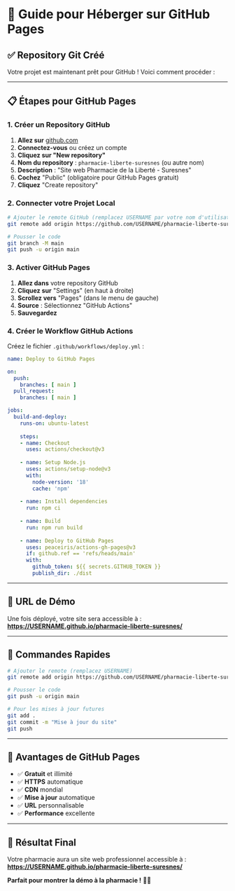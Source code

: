 # 🚀 Guide pour Héberger sur GitHub Pages

## ✅ **Repository Git Créé**

Votre projet est maintenant prêt pour GitHub ! Voici comment procéder :

---

## 📋 **Étapes pour GitHub Pages**

### **1. Créer un Repository GitHub**

1. **Allez sur** [github.com](https://github.com)
2. **Connectez-vous** ou créez un compte
3. **Cliquez sur "New repository"**
4. **Nom du repository** : `pharmacie-liberte-suresnes` (ou autre nom)
5. **Description** : "Site web Pharmacie de la Liberté - Suresnes"
6. **Cochez** "Public" (obligatoire pour GitHub Pages gratuit)
7. **Cliquez** "Create repository"

### **2. Connecter votre Projet Local**

```bash
# Ajouter le remote GitHub (remplacez USERNAME par votre nom d'utilisateur)
git remote add origin https://github.com/USERNAME/pharmacie-liberte-suresnes.git

# Pousser le code
git branch -M main
git push -u origin main
```

### **3. Activer GitHub Pages**

1. **Allez dans** votre repository GitHub
2. **Cliquez sur** "Settings" (en haut à droite)
3. **Scrollez vers** "Pages" (dans le menu de gauche)
4. **Source** : Sélectionnez "GitHub Actions"
5. **Sauvegardez**

### **4. Créer le Workflow GitHub Actions**

Créez le fichier `.github/workflows/deploy.yml` :

```yaml
name: Deploy to GitHub Pages

on:
  push:
    branches: [ main ]
  pull_request:
    branches: [ main ]

jobs:
  build-and-deploy:
    runs-on: ubuntu-latest
    
    steps:
    - name: Checkout
      uses: actions/checkout@v3
      
    - name: Setup Node.js
      uses: actions/setup-node@v3
      with:
        node-version: '18'
        cache: 'npm'
        
    - name: Install dependencies
      run: npm ci
      
    - name: Build
      run: npm run build
      
    - name: Deploy to GitHub Pages
      uses: peaceiris/actions-gh-pages@v3
      if: github.ref == 'refs/heads/main'
      with:
        github_token: ${{ secrets.GITHUB_TOKEN }}
        publish_dir: ./dist
```

---

## 🎯 **URL de Démo**

Une fois déployé, votre site sera accessible à :
**https://USERNAME.github.io/pharmacie-liberte-suresnes/**

---

## 🔧 **Commandes Rapides**

```bash
# Ajouter le remote (remplacez USERNAME)
git remote add origin https://github.com/USERNAME/pharmacie-liberte-suresnes.git

# Pousser le code
git push -u origin main

# Pour les mises à jour futures
git add .
git commit -m "Mise à jour du site"
git push
```

---

## 📱 **Avantages de GitHub Pages**

- ✅ **Gratuit** et illimité
- ✅ **HTTPS** automatique
- ✅ **CDN** mondial
- ✅ **Mise à jour** automatique
- ✅ **URL** personnalisable
- ✅ **Performance** excellente

---

## 🎉 **Résultat Final**

Votre pharmacie aura un site web professionnel accessible à :
**https://USERNAME.github.io/pharmacie-liberte-suresnes/**

**Parfait pour montrer la démo à la pharmacie !** 🏥✨
